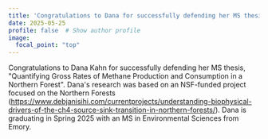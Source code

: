 ```yaml
---
title: 'Congratulations to Dana for successfully defending her MS thesis'
date: 2025-05-25
profile: false  # Show author profile
image:
  focal_point: "top"
---
```


Congratulations to Dana Kahn for successfully defending her MS thesis, "Quantifying Gross Rates of Methane Production and Consumption in a Northern Forest". Dana's research was based on an NSF-funded project focused on the Northern Forests (https://www.debjanisihi.com/currentprojects/understanding-biophysical-drivers-of-the-ch4-source-sink-transition-in-northern-forests/). Dana is graduating in Spring 2025 with an MS in Environmental Sciences from Emory.
